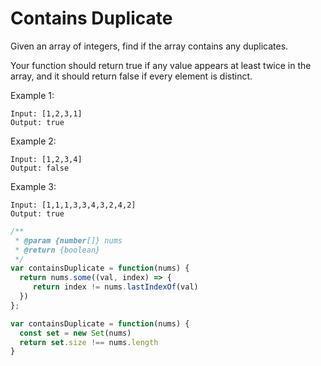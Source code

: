 # Contains Duplicate

Given an array of integers, find if the array contains any duplicates.

Your function should return true if any value appears at least twice in the array, and it should return false if every element is distinct.

Example 1:

    Input: [1,2,3,1]
    Output: true

Example 2:

    Input: [1,2,3,4]
    Output: false
    
Example 3:

    Input: [1,1,1,3,3,4,3,2,4,2]
    Output: true


```JavaScript
/**
 * @param {number[]} nums
 * @return {boolean}
 */
var containsDuplicate = function(nums) {
  return nums.some((val, index) => {
     return index != nums.lastIndexOf(val)
  })
};

var containsDuplicate = function(nums) {
  const set = new Set(nums)
  return set.size !== nums.length
}
```